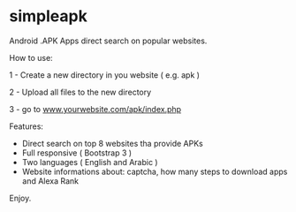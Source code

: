 # simpleapk
Android .APK Apps direct search on popular websites.

How to use:

1 - Create a new directory in you website ( e.g. apk )

2 - Upload all files to the new directory

3 - go to www.yourwebsite.com/apk/index.php

Features:

- Direct search on top 8 websites tha provide APKs
- Full responsive ( Bootstrap 3 )
- Two languages ( English and Arabic )
- Website informations about: captcha, how many steps to download apps and Alexa Rank

Enjoy.
